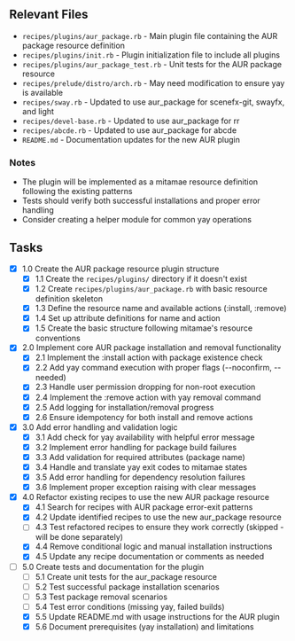 ## Relevant Files

- `recipes/plugins/aur_package.rb` - Main plugin file containing the AUR package resource definition
- `recipes/plugins/init.rb` - Plugin initialization file to include all plugins
- `recipes/plugins/aur_package_test.rb` - Unit tests for the AUR package resource
- `recipes/prelude/distro/arch.rb` - May need modification to ensure yay is available
- `recipes/sway.rb` - Updated to use aur_package for scenefx-git, swayfx, and light
- `recipes/devel-base.rb` - Updated to use aur_package for rr
- `recipes/abcde.rb` - Updated to use aur_package for abcde
- `README.md` - Documentation updates for the new AUR plugin

### Notes

- The plugin will be implemented as a mitamae resource definition following the existing patterns
- Tests should verify both successful installations and proper error handling
- Consider creating a helper module for common yay operations

## Tasks

- [x] 1.0 Create the AUR package resource plugin structure
  - [x] 1.1 Create the `recipes/plugins/` directory if it doesn't exist
  - [x] 1.2 Create `recipes/plugins/aur_package.rb` with basic resource definition skeleton
  - [x] 1.3 Define the resource name and available actions (:install, :remove)
  - [x] 1.4 Set up attribute definitions for name and action
  - [x] 1.5 Create the basic structure following mitamae's resource conventions

- [x] 2.0 Implement core AUR package installation and removal functionality
  - [x] 2.1 Implement the :install action with package existence check
  - [x] 2.2 Add yay command execution with proper flags (--noconfirm, --needed)
  - [x] 2.3 Handle user permission dropping for non-root execution
  - [x] 2.4 Implement the :remove action with yay removal command
  - [x] 2.5 Add logging for installation/removal progress
  - [x] 2.6 Ensure idempotency for both install and remove actions

- [x] 3.0 Add error handling and validation logic
  - [x] 3.1 Add check for yay availability with helpful error message
  - [x] 3.2 Implement error handling for package build failures
  - [x] 3.3 Add validation for required attributes (package name)
  - [x] 3.4 Handle and translate yay exit codes to mitamae states
  - [x] 3.5 Add error handling for dependency resolution failures
  - [x] 3.6 Implement proper exception raising with clear messages

- [x] 4.0 Refactor existing recipes to use the new AUR package resource
  - [x] 4.1 Search for recipes with AUR package error-exit patterns
  - [x] 4.2 Update identified recipes to use the new aur_package resource
  - [ ] 4.3 Test refactored recipes to ensure they work correctly (skipped - will be done separately)
  - [x] 4.4 Remove conditional logic and manual installation instructions
  - [x] 4.5 Update any recipe documentation or comments as needed

- [ ] 5.0 Create tests and documentation for the plugin
  - [ ] 5.1 Create unit tests for the aur_package resource
  - [ ] 5.2 Test successful package installation scenarios
  - [ ] 5.3 Test package removal scenarios
  - [ ] 5.4 Test error conditions (missing yay, failed builds)
  - [x] 5.5 Update README.md with usage instructions for the AUR plugin
  - [x] 5.6 Document prerequisites (yay installation) and limitations